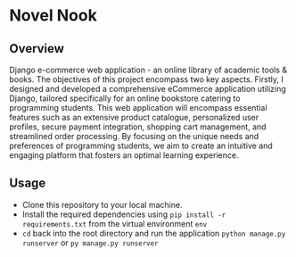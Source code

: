 # Novel Nook

## Overview

Django e-commerce web application - an online library of academic tools & books.
The objectives of this project encompass two key aspects. Firstly, I designed and developed a comprehensive eCommerce application utilizing Django, tailored specifically for an online bookstore catering to programming students. This web application will encompass essential features such as an extensive product catalogue, personalized user profiles, secure payment integration, shopping cart management, and streamlined order processing. By focusing on the unique needs and preferences of programming students, we aim to create an intuitive and engaging platform that fosters an optimal learning experience.

## Usage
- Clone this repository to your local machine.
- Install the required dependencies using `pip install -r requirements.txt` from the virtual environment `env` 
- `cd` back into the root directory and run the application `python manage.py runserver` or `py manage.py runserver`
